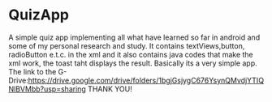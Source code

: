 # QuizApp
A simple quiz app implementing all what have learned so far in android and some of my personal research and study.
It contains textViews,button, radioButton e.t.c. in the xml
and it also contains java codes that make the xml work, the toast taht displays the result.
Basically its a very simple app.
The link to the G-Drive:https://drive.google.com/drive/folders/1bgjGsjygC676YsynQMvdjYTIQNlBVMbb?usp=sharing
THANK YOU!

